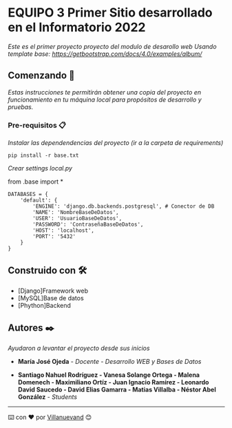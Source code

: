 # EQUIPO 3 Primer Sitio desarrollado en el Informatorio 2022

_Este es el primer proyecto proyecto del modulo de desarollo web_
_Usando template base: https://getbootstrap.com/docs/4.0/examples/album/_
## Comenzando 🚀

_Estas instrucciones te permitirán obtener una copia del proyecto en funcionamiento en tu máquina local para propósitos de desarrollo y pruebas._


### Pre-requisitos 📋

_Instalar las dependendencias del proyecto (ir a la carpeta de requirements)_

```
pip install -r base.txt
```

_Crear settings local.py_

from .base import *
```
DATABASES = {
    'default': {
        'ENGINE': 'django.db.backends.postgresql', # Conector de DB
        'NAME': 'NombreBaseDeDatos',
        'USER': 'UsuarioBaseDeDatos',
        'PASSWORD': 'ContraseñaBaseDeDatos',
        'HOST': 'localhost',
        'PORT': '5432'
    }
}
```

## Construido con 🛠️

* [Django]Framework web
* [MySQL]Base de datos
* [Phython]Backend

## Autores ✒️

_Ayudaron a levantar el proyecto desde sus inicios_

* **María José Ojeda** - *Docente - Desarrollo WEB y Bases de Datos*

* **Santiago Nahuel Rodríguez - Vanesa Solange Ortega - Malena Domenech - Maximiliano Ortíz - Juan Ignacio Ramírez - Leonardo David Saucedo - David Elias Gamarra - Matias Villalba - Néstor Abel González** - *Students*

---
⌨️ con ❤️ por [Villanuevand](https://github.com/Villanuevand) 😊
